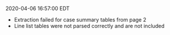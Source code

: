 2020-04-06 16:57:00 EDT


- Extraction failed for case summary tables from page 2
- Line list tables were not parsed correctly and are not included
